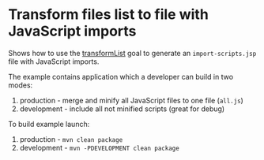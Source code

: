 # Transform files list to file with JavaScript imports
Shows how to use the [transformList](http://directory-content-maven-plugin.projects.gabrys.biz/2.0.1/transformList-mojo.html) goal to generate an `import-scripts.jsp` file with JavaScript imports.

The example contains application which a developer can build in two modes:

1. production - merge and minify all JavaScript files to one file (`all.js`)
2. development - include all not minified scripts (great for debug)

To build example launch:

1. production - `mvn clean package`
2. development - `mvn -PDEVELOPMENT clean package`